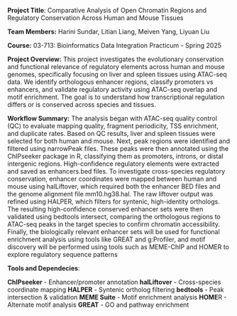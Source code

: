**Project Title**: Comparative Analysis of Open Chromatin Regions and Regulatory Conservation Across Human and Mouse Tissues

**Team Members:** Harini Sundar, Litian Liang, Meiven Yang, Liyuan Liu

**Course:** 03-713: Bioinformatics Data Integration Practicum - Spring 2025

**Project Overview:**
This project investigates the evolutionary conservation and functional relevance of regulatory elements across human and mouse genomes, specifically focusing on liver and spleen tissues using ATAC-seq data.
We identify orthologous enhancer regions, classify promoters vs enhancers, and validate regulatory activity using ATAC-seq overlap and motif enrichment. The goal is to understand how transcriptional regulation differs or is conserved across species and tissues.

**Workflow Summary:**
The analysis began with ATAC-seq quality control (QC) to evaluate mapping quality, fragment periodicity, TSS enrichment, and duplicate rates. Based on QC results, liver and spleen tissues were selected for both human and mouse. Next, peak regions were identified and filtered using narrowPeak files. These peaks were then annotated using the ChIPseeker package in R, classifying them as promoters, introns, or distal intergenic regions. High-confidence regulatory elements were extracted and saved as enhancers.bed files. To investigate cross-species regulatory conservation, enhancer coordinates were mapped between human and mouse using halLiftover, which required both the enhancer BED files and the genome alignment file mm10.hg38.hal. The raw liftover output was refined using HALPER, which filters for syntenic, high-identity orthologs. The resulting high-confidence conserved enhancer sets were then validated using bedtools intersect, comparing the orthologous regions to ATAC-seq peaks in the target species to confirm chromatin accessibility. Finally, the biologically relevant enhancer sets will be used for functional enrichment analysis using tools like GREAT and g:Profiler, and motif discovery will be performed using tools such as MEME-ChIP and HOMER to explore regulatory sequence patterns


**Tools and Dependecies**: 

**ChIPseeker** - Enhancer/promoter annotation
**halLiftover** - Cross-species coordinate mapping
**HALPER** - Syntenic ortholog filtering
**bedtools** - Peak intersection & validation
**MEME Suite** - Motif enrichment analysis
**HOME**R - Alternate motif analysis
**GREAT** - GO and pathway enrichment
